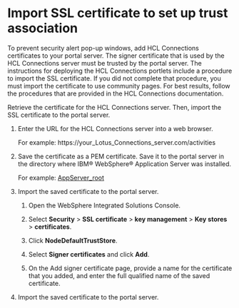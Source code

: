 # Import SSL certificate to set up trust association

To prevent security alert pop-up windows, add HCL Connections certificates to your portal server. The signer certificate that is used by the HCL Connections server must be trusted by the portal server. The instructions for deploying the HCL Connections portlets include a procedure to import the SSL certificate. If you did not complete that procedure, you must import the certificate to use community pages. For best results, follow the procedures that are provided in the HCL Connections documentation.

Retrieve the certificate for the HCL Connections server. Then, import the SSL certificate to the portal server.

1.  Enter the URL for the HCL Connections server into a web browser.

    For example: https://your\_Lotus\_Connections\_server.com/activities

2.  Save the certificate as a PEM certificate. Save it to the portal server in the directory where IBM® WebSphere® Application Server was installed.

    For example: [AppServer\_root](../../../../guide_me/wpsdirstr.md)

3.  Import the saved certificate to the portal server.

    1.  Open the WebSphere Integrated Solutions Console.

    2.  Select **Security** \> **SSL certificate** \> **key management** \> **Key stores** \> **certificates**.

    3.  Click **NodeDefaultTrustStore**.

    4.  Select **Signer certificates** and click **Add**.

    5.  On the Add signer certificate page, provide a name for the certificate that you added, and enter the full qualified name of the saved certificate.

4.  Import the saved certificate to the portal server.